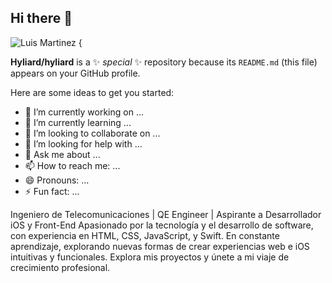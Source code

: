 ## Hi there 👋
![Luis Martinez {](https://github.com/user-attachments/assets/319eee4f-950f-47a6-9c19-843064b78898)

**Hyliard/hyliard** is a ✨ _special_ ✨ repository because its `README.md` (this file) appears on your GitHub profile.

Here are some ideas to get you started:

- 🔭 I’m currently working on ...
- 🌱 I’m currently learning ...
- 👯 I’m looking to collaborate on ...
- 🤔 I’m looking for help with ...
- 💬 Ask me about ...
- 📫 How to reach me: ...
- 😄 Pronouns: ...
- ⚡ Fun fact: ...

Ingeniero de Telecomunicaciones | QE Engineer | Aspirante a Desarrollador iOS y Front-End
Apasionado por la tecnología y el desarrollo de software, con experiencia en HTML, CSS, JavaScript, y Swift.
En constante aprendizaje, explorando nuevas formas de crear experiencias web e iOS intuitivas y funcionales.
Explora mis proyectos y únete a mi viaje de crecimiento profesional.
